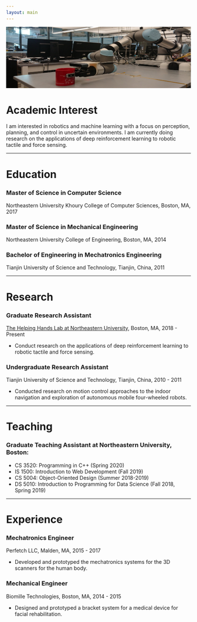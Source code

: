 ```yaml
---
layout: main
---
```


![Branching](assets/images/header_img.jpg)

# Academic Interest

I am interested in robotics and machine learning with a focus on perception, planning, and control in uncertain environments. I am currently doing research on the applications of deep reinforcement learning to robotic tactile and force sensing.

* * *

# Education

### Master of Science in Computer Science

Northeastern University Khoury College of Computer Sciences, Boston, MA, 2017

### Master of Science in Mechanical Engineering

Northeastern University College of Engineering, Boston, MA, 2014

### Bachelor of Engineering in Mechatronics Engineering

Tianjin University of Science and Technology, Tianjin, China, 2011

* * *

# Research

### Graduate Research Assistant

[The Helping Hands Lab at Northeastern University](https://www2.ccs.neu.edu/research/helpinghands/index.html), Boston, MA, 2018 - Present

- Conduct research on the applications of deep reinforcement learning to robotic tactile and force sensing.

### Undergraduate Research Assistant

Tianjin University of Science and Technology, Tianjin, China, 2010 - 2011

- Conducted research on motion control approaches to the indoor navigation and exploration of autonomous mobile four-wheeled robots.

* * *

# Teaching

### Graduate Teaching Assistant at Northeastern University, Boston:

- CS 3520: Programming in C++ (Spring 2020)
- IS 1500: Introduction to Web Development (Fall 2019)
- CS 5004: Object-Oriented Design (Summer 2018-2019)
- DS 5010: Introduction to Programming for Data Science (Fall 2018, Spring 2019)

* * *

# Experience

### Mechatronics Engineer

Perfetch LLC, Malden, MA, 2015 - 2017

- Developed and prototyped the mechatronics systems for the 3D scanners for the human body.

### Mechanical Engineer

Biomille Technologies, Boston, MA, 2014 - 2015

- Designed and prototyped a bracket system for a medical device for facial rehabilitation.
